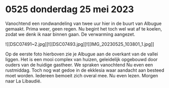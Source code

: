 # 0525 donderdag 25 mei 2023
Vanochtend een rondwandeling van twee uur hier in de buurt van Albugue gemaakt. Prima weer, geen regen. Nu begint het toch wel wat af te koelen, zodat we denk ik naar binnen gaan. De verwarming aangezet. 

![[DSC07491~2.jpg]]![[DSC07493.jpg]]![[IMG_20230525_103801_1.jpg]]

Op de eerste foto hierboven zie je Albugue aan de overkant van de vallei liggen. Het is een mooi complex van huizen, geleidelijk opgebouwd door ouders van de huidige gastheer. We spraken vanochtend Nu even een rustmiddag. Toch nog wat gedoe in de ekklesia waar aandacht aan besteed moet worden. Iedereen bemoeit zich overal mee. Nu even lezen. Morgen naar La Libaudié.